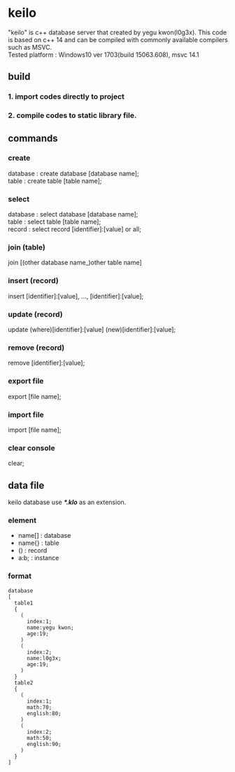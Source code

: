 # keilo

"keilo" is c++ database server that created by yegu kwon(l0g3x). This code is based on c++ 14 and can be compiled with commonly available compilers such as MSVC. <br/>
Tested platform : Windows10 ver 1703(build 15063.608), msvc 14.1

## build
### 1. import codes directly to project
### 2. compile codes to static library file.

## commands
### create
database : create database [database name];<br/>
table : create table [table name];<br/>
### select
database : select database [database name];<br/>
table : select table [table name];<br/>
record : select record [identifier]:[value] or all;<br/>
### join (table)
join [(other database name_)other table name]
### insert (record)
insert [identifier]:[value], ..., [identifier]:[value];
### update (record)
update (where)[identifier]:[value] (new)[identifier]:[value];
### remove (record)
remove [identifier]:[value];
### export file
export [file name];
### import file
import [file name];
### clear console
clear;

## data file
keilo database use <b><i>*.klo</i></b> as an extension.
### element
- name[] : database
- name{} : table
- () : record
- a:b; : instance

### format
```
database
[
  table1
  {
    (
      index:1;
      name:yegu kwon;
      age:19;
    )
    (
      index:2;
      name:l0g3x;
      age:19;
    )
  }
  table2
  {
    (
      index:1;
      math:70;
      english:80;
    )
    (
      index:2;
      math:50;
      english:90;
    )
  }
]
```

